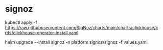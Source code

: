 # signoz

kubectl apply -f https://raw.githubusercontent.com/SigNoz/charts/main/charts/clickhouse/crds/clickhouse-operator-install.yaml

helm upgrade --install signoz -n platform signoz/signoz -f values.yaml

